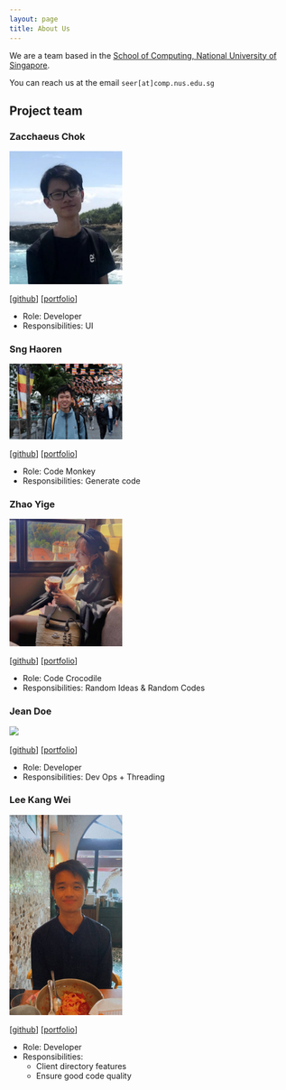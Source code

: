 ```yaml
---
layout: page
title: About Us
---
```


We are a team based in the [School of Computing, National University of Singapore](http://www.comp.nus.edu.sg).

You can reach us at the email `seer[at]comp.nus.edu.sg`

## Project team

### Zacchaeus Chok

<img src="images/zacchaeuschok.png" width="200px">

[[github](https://github.com/zacchaeuschok)]
[[portfolio](team/zacchaeuschok.md)]

* Role: Developer
* Responsibilities: UI

### Sng Haoren

<img src="images/misterpuffin.png" width="200px">

[[github](http://github.com/misterpuffin)]
[[portfolio](team/misterpuffin.md)]

* Role: Code Monkey
* Responsibilities: Generate code  

### Zhao Yige

<img src="images/frrramses.png" width="200px">

[[github](http://github.com/frrramses)] [[portfolio](team/frrramses.md)]

* Role: Code Crocodile 
* Responsibilities: Random Ideas & Random Codes

### Jean Doe

<img src="images/johndoe.png" width="200px">

[[github](http://github.com/johndoe)]
[[portfolio](team/misterpuffin.md)]

* Role: Developer
* Responsibilities: Dev Ops + Threading

### Lee Kang Wei

<img src="images/lkwlkww.png" width="200px">

[[github](http://github.com/lkwlkww)]
[[portfolio](team/lkwlkww.md)]

* Role: Developer
* Responsibilities:
    * Client directory features
    * Ensure good code quality
